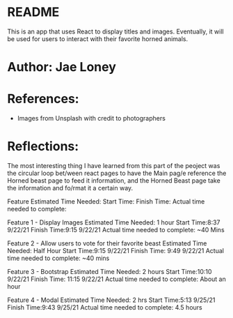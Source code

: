 # README

This is an app that uses React to display titles and images. Eventually, it will be used for users to interact with their favorite horned animals.

# Author: Jae Loney

# References: 
- Images from Unsplash with credit to photographers 

# Reflections:
The most interesting thing I have learned from this part of the peoject was the circular loop bet/ween react pages to have the Main pag/e reference the Horned beast page to feed it information, and the Horned Beast page take the information and fo/rmat it a certain way.

Feature
Estimated Time Needed:
Start Time:
Finish Time:
Actual time needed to complete:

Feature 1 - Display Images
Estimated Time Needed: 1 hour
Start Time:8:37 9/22/21
Finish Time:9:15 9/22/21
Actual time needed to complete: ~40 Mins

Feature 2 - Allow users to vote for their favorite beast
Estimated Time Needed: Half Hour
Start Time:9:15 9/22/21
Finish Time: 9:49 9/22/21
Actual time needed to complete: ~40 mins

Feature 3 - Bootstrap
Estimated Time Needed: 2 hours
Start Time:10:10 9/22/21
Finish Time: 11:15 9/22/21
Actual time needed to complete: About an hour

Feature 4 - Modal
Estimated Time Needed: 2 hrs
Start Time:5:13 9/25/21
Finish Time:9:43 9/25/21
Actual time needed to complete: 4.5 hours